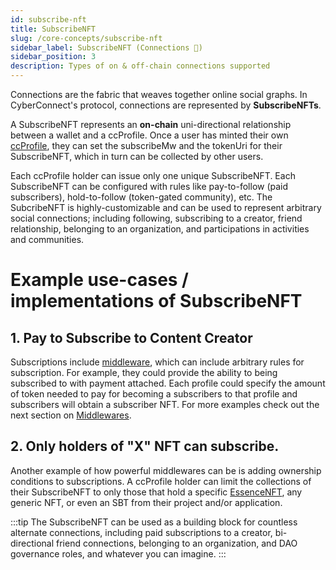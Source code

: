 ```yaml
---
id: subscribe-nft
title: SubscribeNFT
slug: /core-concepts/subscribe-nft
sidebar_label: SubscribeNFT (Connections 👥)
sidebar_position: 3
description: Types of on & off-chain connections supported
---
```


Connections are the fabric that weaves together online social graphs. In CyberConnect's protocol, connections are represented by **SubscribeNFTs**.

A SubscribeNFT represents an **on-chain** uni-directional relationship between a wallet and a ccProfile. Once a user has minted their own [ccProfile](/core-concepts/cc-profile), they can set the subscribeMw and the tokenUri for their SubscribeNFT, which in turn can be collected by other users.

Each ccProfile holder can issue only one unique SubscribeNFT. Each SubscribeNFT can be configured with rules like pay-to-follow (paid subscribers), hold-to-follow (token-gated community), etc. The SubcribeNFT is highly-customizable and can be used to represent arbitrary social connections; including following, subscribing to a creator, friend relationship, belonging to an organization, and participations in activities and communities.

# Example use-cases / implementations of SubscribeNFT

## 1. Pay to Subscribe to Content Creator

Subscriptions include [middleware](/core-concepts/middleware), which can include arbitrary rules for subscription. For example, they could provide the ability to being subscribed to with payment attached. Each profile could specify the amount of token needed to pay for becoming a subscribers to that profile and subscribers will obtain a subscriber NFT. For more examples check out the next section on [Middlewares](/core-concepts/middleware).

## 2. Only holders of "X" NFT can subscribe.

Another example of how powerful middlewares can be is adding ownership conditions to subscriptions. A ccProfile holder can limit the collections of their SubscribeNFT to only those that hold a specific [EssenceNFT](/core-concepts/essence-nft), any generic NFT, or even an SBT from their project and/or application.

:::tip
The SubscribeNFT can be used as a building block for countless alternate connections, including paid subscriptions to a creator, bi-directional friend connections, belonging to an organization, and DAO governance roles, and whatever you can imagine.
:::
